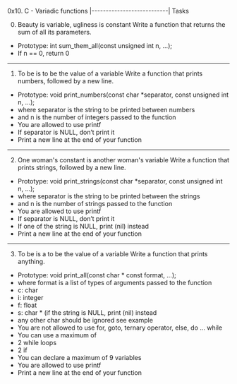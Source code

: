 0x10. C - Variadic functions
|---------------------------|
Tasks

0. Beauty is variable, ugliness is constant
Write a function that returns the sum of all its parameters.
- Prototype: int sum_them_all(const unsigned int n, ...);
- If n == 0, return 0
--------------------------------------------------------------------------
1. To be is to be the value of a variable
Write a function that prints numbers, followed by a new line.
- Prototype: void print_numbers(const char *separator, const unsigned int n, ...);
- where separator is the string to be printed between numbers
- and n is the number of integers passed to the function
- You are allowed to use printf
- If separator is NULL, don’t print it
- Print a new line at the end of your function
--------------------------------------------------------------------------
2. One woman's constant is another woman's variable
Write a function that prints strings, followed by a new line.
- Prototype: void print_strings(const char *separator, const unsigned int n, ...);
- where separator is the string to be printed between the strings
- and n is the number of strings passed to the function
- You are allowed to use printf
- If separator is NULL, don’t print it
- If one of the string is NULL, print (nil) instead
- Print a new line at the end of your function
--------------------------------------------------------------------------
3. To be is a to be the value of a variable
Write a function that prints anything.
- Prototype: void print_all(const char * const format, ...);
- where format is a list of types of arguments passed to the function
- c: char
- i: integer
- f: float
- s: char * (if the string is NULL, print (nil) instead
- any other char should be ignored
see example
- You are not allowed to use for, goto, ternary operator, else, do ... while
- You can use a maximum of
- 2 while loops
- 2 if
- You can declare a maximum of 9 variables
- You are allowed to use printf
- Print a new line at the end of your function
